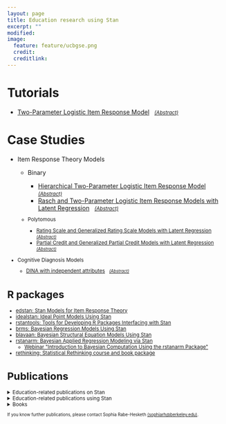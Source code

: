 ```yaml
---
layout: page
title: Education research using Stan
excerpt: ""
modified: 
image:
  feature: feature/ucbgse.png
  credit: 
  creditlink: 
---
```


# Tutorials
* [Two-Parameter Logistic Item Response Model](http://mc-stan.org/users/documentation/case-studies/tutorial_twopl.html) &nbsp; <small>[_(Abstract)_](http://mc-stan.org/users/documentation/case-studies.html#two-parameter-logistic-item-response-model)</small>

# Case Studies
* Item Response Theory Models
  * Binary 
    * [Hierarchical Two-Parameter Logistic Item Response Model](http://mc-stan.org/users/documentation/case-studies/hierarchical_2pl.html) &nbsp; <small>[_(Abstract)_](http://mc-stan.org/users/documentation/case-studies.html#hierarchical-two-parameter-logistic-item-response-model)</small>
    * [Rasch and Two-Parameter Logistic Item Response Models with Latent Regression](http://mc-stan.org/users/documentation/case-studies/rasch_and_2pl.html) &nbsp; <small>[_(Abstract)_](http://mc-stan.org/users/documentation/case-studies.html#rasch-and-two-parameter-logistic-item-response-models-with-latent-regression)

  * Polytomous
    * [Rating Scale and Generalized Rating Scale Models with Latent Regression](http://mc-stan.org/users/documentation/case-studies/rsm_and_grsm.html) &nbsp; <small>[_(Abstract)_](http://mc-stan.org/users/documentation/case-studies.html#rating-scale-and-generalized-rating-scale-models-with-latent-regression)</small>
    * [Partial Credit and Generalized Partial Credit Models with Latent Regression](http://mc-stan.org/users/documentation/case-studies/pcm_and_gpcm.html) &nbsp; <small>[_(Abstract)_](http://mc-stan.org/users/documentation/case-studies.html#partial-credit-and-generalized-partial-credit-models-with-latent-regression)</small>

* Cognitive Diagnosis Models
  * [DINA with independent attributes](http://mc-stan.org/users/documentation/case-studies/dina_independent.html) &nbsp;
        <small>[_(Abstract)_](http://mc-stan.org/users/documentation/case-studies.html#cognitive-diagnosis-model-dina-model-with-independent-attributes)</small>
 

# R packages
* [edstan: Stan Models for Item Response Theory](https://cran.rstudio.com/web/packages/edstan/)
* [idealstan: Ideal Point Models Using Stan](https://github.com/saudiwin/idealstan)
* [rstantools: Tools for Developing R Packages Interfacing with Stan](https://cran.r-project.org/web/packages/rstantools/index.html)
* [brms: Bayesian Regression Models Using Stan](https://cran.r-project.org/web/packages/brms/index.html)
* [blavaan: Bayesian Structural Equation Models Using Stan](https://faculty.missouri.edu/~merklee/blavaan/)
* [rstanarm: Bayesian Applied Regression Modeling via Stan](https://cran.rstudio.com/web/packages/rstanarm/)
  * [Webinar "Introduction to Bayesian Computation Using the rstanarm Package"](https://youtu.be/z7zOzL9Rrzs)
* [rethinking: Statistical Rethinking course and book package](https://github.com/rmcelreath/rethinking)

# Publications
<details>
<summary>Education-related publications on Stan</summary>


<ul>
<li><p><small>Grant, R. L., Furr, D. C., Carpenter, B., & Gelman, A. (2016). Fitting Bayesian item response models in Stata and Stan. arXiv preprint arXiv:1601.03443. In press. </small></p></li>

<li>
<p><small>
Gelman, A., Lee, D., & Guo, J. (2015). Stan: A probabilistic programming language for Bayesian inference and optimization. Journal of Educational and Behavioral Statistics, 40, 530-543.
</small></p></li></ul>
</details>

<details>
<summary>Education-related publications using Stan</summary>

<ul>
<li><p><small> Gale, J., Ooms, A., Grant, R., Paget, K., & Marks-Maran, D. (2016). Student nurse selection and predictability of academic success: The Multiple Mini Interview project. Nurse Education Today, 40, 123-127. </small></p></li>

<li>
<p><small> Tan, J. Y. C. (2013). <A href="http://hdl.handle.net/2440/83277">Mathematical modelling and statistical analysis of school-based student performance data</A> (Doctoral dissertation). School of Mathematical Sciences, University of Adelaide, Adelaide, South Australia. </small></p></li></ul>


</details>


<details>
<summary>Books</summary>

<ul>
<li><p><small> McElreath, R. (2016). <A href="http://xcelab.net/rm/statistical-rethinking/">Statistical rethinking: A Bayesian course with examples in R and Stan</A> (Vol. 122). CRC Press. </small></p></li>
</ul>

</details>

<small>If you know further publications, please contact Sophia Rabe-Hesketh [(sophiarh@berkeley.edu)](mailto:sophiarh@berkeley.edu).</small>
